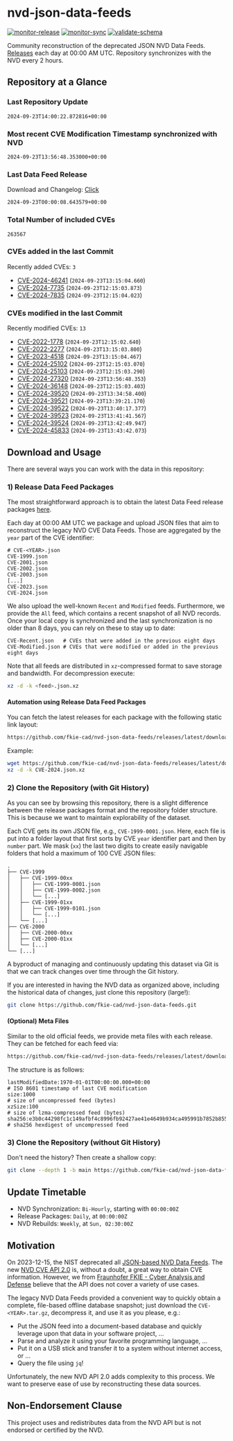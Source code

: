 # nvd-json-data-feeds

[![monitor-release](https://github.com/fkie-cad/nvd-json-data-feeds/actions/workflows/monitor_release.yml/badge.svg)](https://github.com/fkie-cad/nvd-json-data-feeds/actions/workflows/monitor_release.yml)
[![monitor-sync](https://github.com/fkie-cad/nvd-json-data-feeds/actions/workflows/monitor_sync.yml/badge.svg)](https://github.com/fkie-cad/nvd-json-data-feeds/actions/workflows/monitor_sync.yml)
[![validate-schema](https://github.com/fkie-cad/nvd-json-data-feeds/actions/workflows/validate_schema.yml/badge.svg)](https://github.com/fkie-cad/nvd-json-data-feeds/actions/workflows/validate_schema.yml)

Community reconstruction of the deprecated JSON NVD Data Feeds.
[Releases](https://github.com/fkie-cad/nvd-json-data-feeds/releases/latest) each day at 00:00 AM UTC.
Repository synchronizes with the NVD every 2 hours.

## Repository at a Glance

### Last Repository Update

```plain
2024-09-23T14:00:22.872816+00:00
```

### Most recent CVE Modification Timestamp synchronized with NVD

```plain
2024-09-23T13:56:48.353000+00:00
```

### Last Data Feed Release

Download and Changelog: [Click](https://github.com/fkie-cad/nvd-json-data-feeds/releases/latest)

```plain
2024-09-23T00:00:08.643579+00:00
```

### Total Number of included CVEs

```plain
263567
```

### CVEs added in the last Commit

Recently added CVEs: `3`

- [CVE-2024-46241](CVE-2024/CVE-2024-462xx/CVE-2024-46241.json) (`2024-09-23T13:15:04.660`)
- [CVE-2024-7735](CVE-2024/CVE-2024-77xx/CVE-2024-7735.json) (`2024-09-23T12:15:03.873`)
- [CVE-2024-7835](CVE-2024/CVE-2024-78xx/CVE-2024-7835.json) (`2024-09-23T12:15:04.023`)


### CVEs modified in the last Commit

Recently modified CVEs: `13`

- [CVE-2022-1778](CVE-2022/CVE-2022-17xx/CVE-2022-1778.json) (`2024-09-23T12:15:02.640`)
- [CVE-2022-2277](CVE-2022/CVE-2022-22xx/CVE-2022-2277.json) (`2024-09-23T13:15:03.800`)
- [CVE-2023-4518](CVE-2023/CVE-2023-45xx/CVE-2023-4518.json) (`2024-09-23T13:15:04.467`)
- [CVE-2024-25102](CVE-2024/CVE-2024-251xx/CVE-2024-25102.json) (`2024-09-23T12:15:03.070`)
- [CVE-2024-25103](CVE-2024/CVE-2024-251xx/CVE-2024-25103.json) (`2024-09-23T12:15:03.290`)
- [CVE-2024-27320](CVE-2024/CVE-2024-273xx/CVE-2024-27320.json) (`2024-09-23T13:56:48.353`)
- [CVE-2024-36148](CVE-2024/CVE-2024-361xx/CVE-2024-36148.json) (`2024-09-23T12:15:03.403`)
- [CVE-2024-39520](CVE-2024/CVE-2024-395xx/CVE-2024-39520.json) (`2024-09-23T13:34:58.400`)
- [CVE-2024-39521](CVE-2024/CVE-2024-395xx/CVE-2024-39521.json) (`2024-09-23T13:39:21.170`)
- [CVE-2024-39522](CVE-2024/CVE-2024-395xx/CVE-2024-39522.json) (`2024-09-23T13:40:17.377`)
- [CVE-2024-39523](CVE-2024/CVE-2024-395xx/CVE-2024-39523.json) (`2024-09-23T13:41:41.567`)
- [CVE-2024-39524](CVE-2024/CVE-2024-395xx/CVE-2024-39524.json) (`2024-09-23T13:42:49.947`)
- [CVE-2024-45833](CVE-2024/CVE-2024-458xx/CVE-2024-45833.json) (`2024-09-23T13:43:42.073`)


## Download and Usage

There are several ways you can work with the data in this repository:

### 1) Release Data Feed Packages

The most straightforward approach is to obtain the latest Data Feed release packages [here](https://github.com/fkie-cad/nvd-json-data-feeds/releases/latest).

Each day at 00:00 AM UTC we package and upload JSON files that aim to reconstruct the legacy NVD CVE Data Feeds.
Those are aggregated by the `year` part of the CVE identifier:

```
# CVE-<YEAR>.json
CVE-1999.json
CVE-2001.json
CVE-2002.json
CVE-2003.json
[...]
CVE-2023.json
CVE-2024.json
```

We also upload the well-known `Recent` and `Modified` feeds.
Furthermore, we provide the `All` feed, which contains a recent snapshot of all NVD records.
Once your local copy is synchronized and the last synchronization is no older than 8 days, you can rely on these to stay up to date:

```plain
CVE-Recent.json   # CVEs that were added in the previous eight days
CVE-Modified.json # CVEs that were modified or added in the previous eight days
```

Note that all feeds are distributed in `xz`-compressed format to save storage and bandwidth.
For decompression execute:

```sh
xz -d -k <feed>.json.xz
```

#### Automation using Release Data Feed Packages

You can fetch the latest releases for each package with the following static link layout:

```sh
https://github.com/fkie-cad/nvd-json-data-feeds/releases/latest/download/CVE-<YEAR>.json.xz
```

Example:

```sh
wget https://github.com/fkie-cad/nvd-json-data-feeds/releases/latest/download/CVE-2024.json.xz
xz -d -k CVE-2024.json.xz
```

### 2) Clone the Repository (with Git History)

As you can see by browsing this repository, there is a slight difference between the release packages format and the repository folder structure.
This is because we want to maintain explorability of the dataset.

Each CVE gets its own JSON file, e.g., `CVE-1999-0001.json`.
Here, each file is put into a folder layout that first sorts by CVE `year` identifier part and then by `number` part.
We mask (`xx`) the last two digits to create easily navigable folders that hold a maximum of 100 CVE JSON files:

```plain
.
├── CVE-1999
│   ├── CVE-1999-00xx
│   │   ├── CVE-1999-0001.json
│   │   ├── CVE-1999-0002.json
│   │   └── [...]
│   ├── CVE-1999-01xx
│   │   ├── CVE-1999-0101.json
│   │   └── [...]
│   └── [...]
├── CVE-2000
│   ├── CVE-2000-00xx
│   ├── CVE-2000-01xx
│   └── [...]
└── [...]
```

A byproduct of managing and continuously updating this dataset via Git is that we can track changes over time through the Git history.

If you are interested in having the NVD data as organized above, including the historical data of changes, just clone this repository (large!):

```sh
git clone https://github.com/fkie-cad/nvd-json-data-feeds.git
```

#### (Optional) Meta Files

Similar to the old official feeds, we provide meta files with each release. They can be fetched for each feed via:

```sh
https://github.com/fkie-cad/nvd-json-data-feeds/releases/latest/download/CVE-<YEAR>.meta
```

The structure is as follows:

```plain
lastModifiedDate:1970-01-01T00:00:00.000+00:00                          # ISO 8601 timestamp of last CVE modification
size:1000                                                               # size of uncompressed feed (bytes)
xzSize:100                                                              # size of lzma-compressed feed (bytes)
sha256:e3b0c44298fc1c149afbf4c8996fb92427ae41e4649b934ca495991b7852b855 # sha256 hexdigest of uncompressed feed
```

### 3) Clone the Repository (without Git History)

Don't need the history? Then create a shallow copy:

```sh
git clone --depth 1 -b main https://github.com/fkie-cad/nvd-json-data-feeds.git
```


## Update Timetable

* NVD Synchronization: `Bi-Hourly`, starting with `00:00:00Z`
* Release Packages: `Daily`, at `00:00:00Z`
* NVD Rebuilds: `Weekly`, at `Sun, 02:30:00Z`


## Motivation

On 2023-12-15, the NIST deprecated all [JSON-based NVD Data Feeds](https://nvd.nist.gov/vuln/data-feeds#divRetirementBanner-1).
The new [NVD CVE API 2.0](https://nvd.nist.gov/developers/vulnerabilities) is, without a doubt, a great way to obtain CVE information.
However, we from [Fraunhofer FKIE - Cyber Analysis and Defense](https://www.fkie.fraunhofer.de/en/departments/cad.html) believe that the API does not cover a variety of use cases.

The legacy NVD Data Feeds provided a convenient way to quickly obtain a complete, file-based offline database snapshot; just download the `CVE-<YEAR>.tar.gz`, decompress it, and use it as you please, e.g.:

- Put the JSON feed into a document-based database and quickly leverage upon that data in your software project, ...
- Parse and analyze it using your favorite programming language, ...
- Put it on a USB stick and transfer it to a system without internet access, or ...
- Query the file using `jq`!

Unfortunately, the new NVD API 2.0 adds complexity to this process.
We want to preserve ease of use by reconstructing these data sources.

## Non-Endorsement Clause

This project uses and redistributes data from the NVD API but is not endorsed or certified by the NVD.